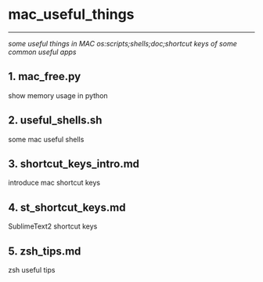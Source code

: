 # mac_useful_things

----

*some useful things in MAC os:scripts;shells;doc;shortcut keys of some common useful apps*

## 1. mac_free.py

show memory usage in python

## 2. useful_shells.sh

some mac useful shells

## 3. shortcut_keys_intro.md

introduce mac shortcut keys

## 4. st_shortcut_keys.md

SublimeText2 shortcut keys

## 5. zsh_tips.md

zsh useful tips
